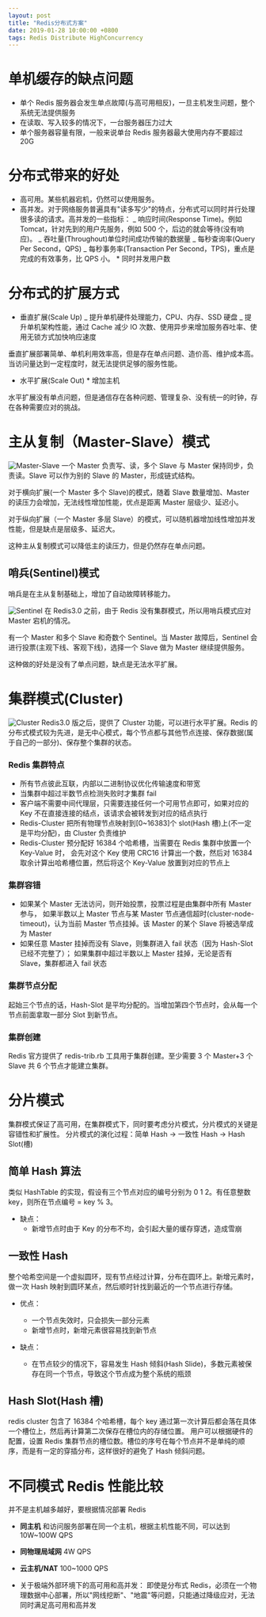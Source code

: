 ```yaml
---
layout: post
title: "Redis分布式方案"
date: 2019-01-28 10:00:00 +0800
tags: Redis Distribute HighConcurrency
---
```


# 单机缓存的缺点问题

- 单个 Redis 服务器会发生单点故障(与高可用相反)，一旦主机发生问题，整个系统无法提供服务
- 在读取、写入较多的情况下，一台服务器压力过大
- 单个服务器容量有限，一般来说单台 Redis 服务器最大使用内存不要超过 20G

# 分布式带来的好处

- 高可用。某些机器宕机，仍然可以使用服务。
- 高并发。对于网络服务普遍具有"读多写少"的特点，分布式可以同时并行处理很多读的请求。高并发的一些指标：
  _ 响应时间(Response Time)。例如 Tomcat，针对先到的用户先服务，例如 500 个，后边的就会等待(没有响应)。
  _ 吞吐量(Throughout)单位时间成功传输的数据量
  _ 每秒查询率(Query Per Second，QPS)
  _ 每秒事务率(Transaction Per Second，TPS)，重点是完成的有效事务，比 QPS 小。 \* 同时并发用户数

# 分布式的扩展方式

- 垂直扩展(Scale Up)
  _ 提升单机硬件处理能力，CPU、内存、SSD 硬盘
  _ 提升单机架构性能，通过 Cache 减少 IO 次数、使用异步来增加服务吞吐率、使用无锁方式加快响应速度

垂直扩展部署简单、单机利用效率高，但是存在单点问题、造价高、维护成本高。当访问量达到一定程度时，就无法提供足够的服务性能。

- 水平扩展(Scale Out) \* 增加主机

水平扩展没有单点问题，但是通信存在各种问题、管理复杂、没有统一的时钟，存在各种需要应对的挑战。

# 主从复制（Master-Slave）模式

![Master-Slave](/assets/images/2019-01-28-Redis_distribute_1.jpg)
一个 Master 负责写、读，多个 Slave 与 Master 保持同步，负责读。Slave 可以作为别的 Slave 的 Master，形成链式结构。

对于横向扩展(一个 Master 多个 Slave)的模式，随着 Slave 数量增加、Master 的读压力会增加，无法线性增加性能，优点是距离 Master 层级少、延迟小。

对于纵向扩展（一个 Master 多层 Slave）的模式，可以随机器增加线性增加并发性能，但是缺点是层级多、延迟大。

这种主从复制模式可以降低主的读压力，但是仍然存在单点问题。

## 哨兵(Sentinel)模式

哨兵是在主从复制基础上，增加了自动故障转移能力。

![Sentinel](/assets/images/2019-01-28-Redis_distribute_2.png)
在 Redis3.0 之前，由于 Redis 没有集群模式，所以用哨兵模式应对 Master 宕机的情况。

有一个 Master 和多个 Slave 和奇数个 Sentinel。当 Master 故障后，Sentinel 会进行投票(主观下线、客观下线)，选择一个 Slave 做为 Master 继续提供服务。

这种做的好处是没有了单点问题，缺点是无法水平扩展。

# 集群模式(Cluster)

![Cluster](/assets/images/2019-01-28-Redis_distribute_3.png)
Redis3.0 版之后，提供了 Cluster 功能，可以进行水平扩展。Redis 的分布式模式较为先进，是无中心模式，每个节点都与其他节点连接、保存数据(属于自己的一部分)、保存整个集群的状态。

### Redis 集群特点

- 所有节点彼此互联，内部以二进制协议优化传输速度和带宽
- 当集群中超过半数节点检测失败时才集群 fail
- 客户端不需要中间代理层，只需要连接任何一个可用节点即可，如果对应的 Key 不在直接连接的结点，该请求会被转发到对应的结点执行
- Redis-Cluster 把所有物理节点映射到[0~16383]个 slot(Hash 槽)上(不一定是平均分配)，由 Cluster 负责维护
- Redis-Cluster 预分配好 16384 个哈希槽，当需要在 Redis 集群中放置一个 Key-Value 时，
  会先对这个 Key 使用 CRC16 计算出一个数，然后对 16384 取余计算出哈希槽位置，然后将这个 Key-Value 放置到对应的节点上

### 集群容错

- 如果某个 Master 无法访问，则开始投票，投票过程是由集群中所有 Master 参与，
  如果半数以上 Master 节点与某 Master 节点通信超时(cluster-node-timeout)，认为当前 Master 节点挂掉。该 Master 的某个 Slave 将被选举成为 Master
- 如果任意 Master 挂掉而没有 Slave，则集群进入 fail 状态（因为 Hash-Slot 已经不完整了）；
  如果集群中超过半数以上 Master 挂掉，无论是否有 Slave，集群都进入 fail 状态

### 集群节点分配

起始三个节点的话，Hash-Slot 是平均分配的。当增加第四个节点时，会从每一个节点前面拿取一部分 Slot 到新节点。

### 集群创建

Redis 官方提供了 redis-trib.rb 工具用于集群创建。至少需要 3 个 Master+3 个 Slave 共 6 个节点才能建立集群。

# 分片模式

集群模式保证了高可用，在集群模式下，同时要考虑分片模式，分片模式的关键是容错性和扩展性。
分片模式的演化过程：简单 Hash -> 一致性 Hash -> Hash Slot(槽)

## 简单 Hash 算法

类似 HashTable 的实现，假设有三个节点对应的编号分别为 0 1 2。有任意整数 key，则所在节点编号 = key % 3。

- 缺点：
  - 新增节点时由于 Key 的分布不均，会引起大量的缓存穿透，造成雪崩

## 一致性 Hash

整个哈希空间是一个虚拟圆环，现有节点经过计算，分布在圆环上。新增元素时，做一次 Hash 映射到圆环某点，然后顺时针找到最近的一个节点进行存储。

- 优点：

  - 一个节点失效时，只会损失一部分元素
  - 新增节点时，新增元素很容易找到新节点

- 缺点：
  - 在节点较少的情况下，容易发生 Hash 倾斜(Hash Slide)，多数元素被保存在同一个节点，导致这个节点成为整个系统的瓶颈

## Hash Slot(Hash 槽)

redis cluster 包含了 16384 个哈希槽，每个 key 通过第一次计算后都会落在具体一个槽位上，然后再计算第二次保存在槽位内的存储位置。
用户可以根据硬件的配置，设置 Redis 集群节点的槽位数。槽位的序号在每个节点并不是单纯的顺序，而是有一定的穿插分布，这样很好的避免了 Hash 倾斜问题。

# 不同模式 Redis 性能比较

并不是主机越多越好，要根据情况部署 Redis

- **同主机**
  和访问服务部署在同一个主机，根据主机性能不同，可以达到 10W~100W QPS
- **同物理局域网**
  4W QPS
- **云主机/NAT**
  100~1000 QPS

- 关于极端外部环境下的高可用和高并发：
  即使是分布式 Redis，必须在一个物理数据中心部署，所以"网线挖断"、"地震"等问题，只能通过降级应对，无法同时满足高可用和高并发
